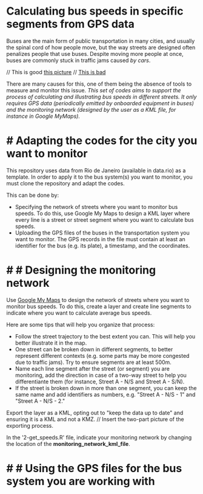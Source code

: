 # Calculating bus speeds in specific segments from GPS data
Buses are the main form of public transportation in many cities, and usually the spinal cord of how people move, but the way streets are designed often penalizes people that use buses. Despite moving more people at once, buses are commonly stuck in traffic jams caused *by cars*.

// This is good [this picture]([url](https://gdci.wpengine.com/wp-content/uploads/2017/04/nyc-01.jpg))
// [This is bad]([url](https://gdci.wpengine.com/wp-content/uploads/2017/04/nyc-02.jpg)) 

There are many causes for this, one of them being the absence of tools to measure and monitor this issue. *This set of codes aims to support the process of calculating and illustrating bus speeds in different streets. It only requires GPS data (periodically emitted by onboarded equipment in buses) and the monitoring network (designed by the user as a KML file, for instance in Google MyMaps).*

# # Adapting the codes for the city you want to monitor
This repository uses data from Rio de Janeiro (available in data.rio) as a template. In order to apply it to the bus system(s) you want to monitor, you must clone the repository and adapt the codes.

This can be done by:
* Specifying the network of streets where you want to monitor bus speeds. To do this, use Google My Maps to design a KML layer where every line is a street or street segment where you want to calculate bus speeds.
* Uploading the GPS files of the buses in the transportation system you want to monitor. The GPS records in the file must contain at least an identifier for the bus (e.g. its plate), a timestamp, and the coordinates.

# # # Designing the monitoring network
Use [Google My Maps]([url](https://www.google.com/maps/about/mymaps/)) to design the network of streets where you want to monitor bus speeds. To do this, create a layer and create line segments to indicate where you want to calculate average bus speeds.

Here are some tips that will help you organize that process:
* Follow the street trajectory to the best extent you can. This will help you better illustrate it in the map.
* One street can be broken down in different segments, to better represent different contexts (e.g. some parts may be more congested due to traffic jams). Try to ensure segments are at least 500m.
* Name each line segment after the street (or segment) you are monitoring, add the direction in case of a two-way street to help you differentiante them (for instance, Street A - N/S and Street A - S/N).
* If the street is broken down in more than one segment, you can keep the same name and add identifiers as numbers, e.g. "Street A - N/S - 1" and "Street A - N/S - 2."

Export the layer as a KML, opting out to "keep the data up to date" and ensuring it is a KML and not a KMZ.
// Insert the two-part picture of the exporting process.

In the '2-get_speeds.R' file, indicate your monitoring network by changing the location of the **monitoring_network_kml_file**.

# # # Using the GPS files for the bus system you are working with
